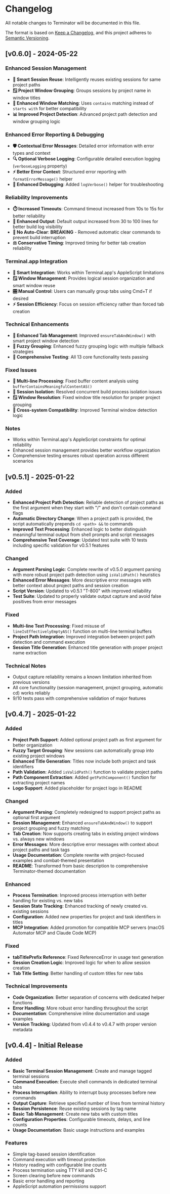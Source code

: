 # Changelog

All notable changes to Terminator will be documented in this file.

The format is based on [Keep a Changelog](https://keepachangelog.com/en/1.0.0/),
and this project adheres to [Semantic Versioning](https://semver.org/spec/v2.0.0.html).

## [v0.6.0] - 2024-05-22

### Enhanced Session Management
- **🔄 Smart Session Reuse**: Intelligently reuses existing sessions for same project paths
- **🪟 Project Window Grouping**: Groups sessions by project name in window titles  
- **🎯 Enhanced Window Matching**: Uses `contains` matching instead of `starts with` for better compatibility
- **📊 Improved Project Detection**: Advanced project path detection and window grouping logic

### Enhanced Error Reporting & Debugging
- **🛡️ Contextual Error Messages**: Detailed error information with error types and context
- **🔍 Optional Verbose Logging**: Configurable detailed execution logging (`verboseLogging` property)
- **⚡ Better Error Context**: Structured error reporting with `formatErrorMessage()` helper
- **📝 Enhanced Debugging**: Added `logVerbose()` helper for troubleshooting

### Reliability Improvements
- **⏱️ Increased Timeouts**: Command timeout increased from 10s to 15s for better reliability
- **📄 Enhanced Output**: Default output increased from 30 to 100 lines for better build log visibility
- **🚫 No Auto-Clear**: **BREAKING** - Removed automatic clear commands to prevent build interruption
- **⚖️ Conservative Timing**: Improved timing for better tab creation reliability

### Terminal.app Integration
- **🔗 Smart Integration**: Works within Terminal.app's AppleScript limitations
- **🪟 Window Management**: Provides logical session organization and smart window reuse
- **🎛️ Manual Control**: Users can manually group tabs using Cmd+T if desired
- **⚡ Session Efficiency**: Focus on session efficiency rather than forced tab creation

### Technical Enhancements
- **🔧 Enhanced Tab Management**: Improved `ensureTabAndWindow()` with smart project window detection
- **🎯 Fuzzy Grouping**: Enhanced fuzzy grouping logic with multiple fallback strategies
- **🧪 Comprehensive Testing**: All 13 core functionality tests passing

### Fixed Issues
- **📝 Multi-line Processing**: Fixed buffer content analysis using `bufferContainsMeaningfulContentAS()`
- **🔄 Session Isolation**: Resolved concurrent build process isolation issues
- **🪟 Window Resolution**: Fixed window title resolution for proper project grouping
- **🔗 Cross-system Compatibility**: Improved Terminal window detection logic

### Notes
- Works within Terminal.app's AppleScript constraints for optimal reliability
- Enhanced session management provides better workflow organization
- Comprehensive testing ensures robust operation across different scenarios

## [v0.5.1] - 2025-01-22

### Added
- **Enhanced Project Path Detection**: Reliable detection of project paths as the first argument when they start with "/" and don't contain command flags
- **Automatic Directory Change**: When a project path is provided, the script automatically prepends `cd <path> &&` to commands
- **Improved Text Processing**: Enhanced logic to better distinguish meaningful terminal output from shell prompts and script messages
- **Comprehensive Test Coverage**: Updated test suite with 10 tests including specific validation for v0.5.1 features

### Changed
- **Argument Parsing Logic**: Complete rewrite of v0.5.0 argument parsing with more robust project path detection using `isValidPath()` heuristics
- **Enhanced Error Messages**: More descriptive error messages with better context about project paths and session creation
- **Script Version**: Updated to v0.5.1 "T-800" with improved reliability
- **Test Suite**: Updated to properly validate output capture and avoid false positives from error messages

### Fixed
- **Multi-line Text Processing**: Fixed misuse of `lineIsEffectivelyEmptyAS()` function on multi-line terminal buffers
- **Project Path Integration**: Improved integration between project path detection and command execution
- **Session Title Generation**: Enhanced title generation with proper project name extraction

### Technical Notes
- Output capture reliability remains a known limitation inherited from previous versions
- All core functionality (session management, project grouping, automatic cd) works reliably
- 9/10 tests pass with comprehensive validation of major features

## [v0.4.7] - 2025-01-22

### Added
- **Project Path Support**: Added optional project path as first argument for better organization
- **Fuzzy Target Grouping**: New sessions can automatically group into existing project windows
- **Enhanced Title Generation**: Titles now include both project and task identifiers
- **Path Validation**: Added `isValidPath()` function to validate project paths
- **Path Component Extraction**: Added `getPathComponent()` function for extracting project names
- **Logo Support**: Added placeholder for project logo in README

### Changed
- **Argument Parsing**: Completely redesigned to support project paths as optional first argument
- **Session Management**: Enhanced `ensureTabAndWindow()` to support project grouping and fuzzy matching
- **Tab Creation**: Now supports creating tabs in existing project windows vs. always new windows
- **Error Messages**: More descriptive error messages with context about project paths and task tags
- **Usage Documentation**: Complete rewrite with project-focused examples and combat-themed presentation
- **README**: Transformed from basic description to comprehensive Terminator-themed documentation

### Enhanced
- **Process Termination**: Improved process interruption with better handling for existing vs. new tabs
- **Session State Tracking**: Enhanced tracking of newly created vs. existing sessions
- **Configuration**: Added new properties for project and task identifiers in titles
- **MCP Integration**: Added promotion for compatible MCP servers (macOS Automator MCP and Claude Code MCP)

### Fixed
- **tabTitlePrefix Reference**: Fixed ReferenceError in usage text generation
- **Session Creation Logic**: Improved logic for when to allow session creation
- **Tab Title Setting**: Better handling of custom titles for new tabs

### Technical Improvements
- **Code Organization**: Better separation of concerns with dedicated helper functions
- **Error Handling**: More robust error handling throughout the script
- **Documentation**: Comprehensive inline documentation and usage examples
- **Version Tracking**: Updated from v0.4.4 to v0.4.7 with proper version metadata

## [v0.4.4] - Initial Release

### Added
- **Basic Terminal Session Management**: Create and manage tagged terminal sessions
- **Command Execution**: Execute shell commands in dedicated terminal tabs
- **Process Interruption**: Ability to interrupt busy processes before new commands
- **Output Capture**: Retrieve specified number of lines from terminal history
- **Session Persistence**: Reuse existing sessions by tag name
- **Basic Tab Management**: Create new tabs with custom titles
- **Configuration Properties**: Configurable timeouts, delays, and line counts
- **Usage Documentation**: Basic usage instructions and examples

### Features
- Simple tag-based session identification
- Command execution with timeout protection
- History reading with configurable line counts
- Process termination using TTY kill and Ctrl-C
- Screen clearing before new commands
- Basic error handling and reporting
- AppleScript automation permissions support
